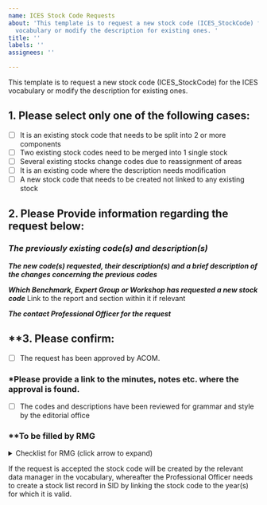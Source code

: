 ```yaml
---
name: ICES Stock Code Requests
about: 'This template is to request a new stock code (ICES_StockCode) for the ICES
  vocabulary or modify the description for existing ones. '
title: ''
labels: ''
assignees: ''

---
```


This template is to request a new stock code (ICES_StockCode) for the ICES vocabulary or modify the description for existing ones. 


## 1. Please select **only one** of the following cases:

- [ ] It is an existing stock code that needs to be split into 2 or more components
- [ ] Two existing stock codes need to be merged into 1 single stock
- [ ] Several existing stocks change codes due to reassignment of areas
- [ ] It is an existing code where the description needs modification
- [ ] A new stock code that needs to be created not linked to any existing stock 

## **2. Please Provide information regarding the request below:** 
### *The previously existing code(s) and description(s)*
<!-- Provide the existing stock codes and their descriptions here. -->

__*The new code(s) requested, their description(s) and a brief description of the changes concerning the previous codes*__

__*Which Benchmark, Expert Group or Workshop has requested a new stock code*__
Link to the report and section within it if relevant

__*The contact Professional Officer for the request*__


## **3.  Please confirm:
- [ ] The request has been approved by ACOM.
### *Please provide a link to the minutes, notes etc. where the approval is found.
- [ ]  The codes and descriptions have been reviewed for grammar and style by the editorial office


### **To be filled by RMG
<details>
<summary>Checklist for RMG (click arrow to expand)</summary>


- [ ] The request has been processed
- [ ] ICES_StockCode and IC_Stock have been updated in RECO and linked to relevant species codes, years, areas, ecoregions, WGs, databases etc
- [ ] Previous codes have been unlinked of years and WGs to make them inactive for the current year
- [ ] Sufficient notes are made in both new and old stock codes to identify connections between them and link to relevant reports
- [ ] The requester PO has been informed

</details>

If the request is accepted the stock code will be created by the relevant data manager in the vocabulary, whereafter the Professional Officer needs to create a stock list record in SID by linking the stock code to the year(s) for which it is valid.
